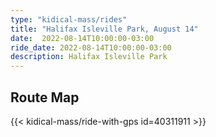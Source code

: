 ```yaml
---
type: "kidical-mass/rides"
title: "Halifax Isleville Park, August 14"
date:  2022-08-14T10:00:00-03:00
ride_date: 2022-08-14T10:00:00-03:00
description: Halifax Isleville Park
---
```


## Route Map
{{< kidical-mass/ride-with-gps id=40311911 >}}
